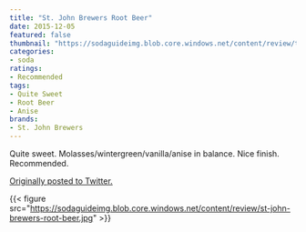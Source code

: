 ```yaml
---
title: "St. John Brewers Root Beer"
date: 2015-12-05
featured: false
thumbnail: "https://sodaguideimg.blob.core.windows.net/content/review/thumbs/st-john-brewers-root-beer.jpg"
categories:
- soda
ratings:
- Recommended
tags:
- Quite Sweet
- Root Beer
- Anise
brands:
- St. John Brewers
---
```


Quite sweet. Molasses/wintergreen/vanilla/anise in balance. Nice finish. Recommended.

[Originally posted to Twitter.](https://twitter.com/Cavorter/status/673213596113895425)

{{< figure src="https://sodaguideimg.blob.core.windows.net/content/review/st-john-brewers-root-beer.jpg" >}}
